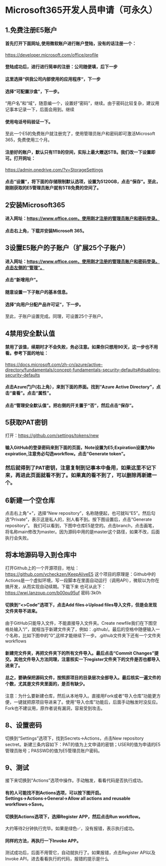 # Microsoft365开发人员申请（可永久）
## 1.免费注册E5账户
#### 首先打开下面网址,使用微软账户进行账户登陆，没有的话注册一个：
https://developer.microsoft.com/office/profile

#### 登陆成功后，进行进行简单的注册：公司随便填，后下一步
    
#### 这里选择“供我公司内部使用的应用程序“，下一步

#### 选择“可配置沙盒”，下一步。
“用户名”和“域“，随意编一个，设置好“密码”，继续。由于密码比较复杂，建议用记事本记录一下，后面会用到。继续
#### 使用电话号码验证一下。
至此一个E5的免费账户就注册完了，使用管理员账户和密码即可激活Microsoft 365，免费使用三个月。
#### 注册好的账户，默认只有1TB的空间，实际上最大赠送5TB。我们改一下设置即可。打开网址：
https://admin.onedrive.com/?v=StorageSettings

#### 点击“设置”，将下面的存储限制默认选项，设置为5120GB，点击“保存”。至此，刚刚获取的E5管理员账户就有5TB免费的空间了。
## 2安装Microsoft365
#### 进入网址：https://www.office.com，使用刚才注册的管理员账户和密码登录。

#### 点击右上角，下载并安装Microsoft 365。
## 3设置E5账户的子账户（扩展25个子账户）
#### 进入网址：https://www.office.com，使用刚才注册的管理员账户和密码登录。点击左侧的“管理”。

#### 点击“新增用户”。

#### 随意设置一下子账户的基本信息。

#### 选择“向用户分配产品许可证”，下一步。
至此，子账户设置完成。同理，可设置25个子账户。
## 4禁用安全默认值
#### 禁用了该值，续期时才不会失败，务必注意。如果你只想用90天，这一步也不用看。参考下面的地址：
https://docs.microsoft.com/zh-cn/azure/active-directory/fundamentals/concept-fundamentals-security-defaults#disabling-security-defaults

#### 点击Azure门户(右上角），来到下面的界面。找到“Azure Active Directory”，点击“查看”。点击“属性”。

#### 点击“管理安全默认值”。把右侧的开关置于“否”，然后点击“保存”。
## 5获取PAT密钥
打开：https://github.com/settings/tokens/new

#### 输入GitHub的登录密码来到下面的页面，Note设置为E5;Expiration设置为No expiration,注意务必勾选workflow。点击“Generate token”。
### 然后就得到了PAT密钥，注意复制到记事本中备用，如果这里不记下来，再进此页面就看不到了。如果真的看不到了，可以删除再新建一个。
## 6新建一个空仓库
点击右上角“+”，选择“New repository”，名称随便起，也可就叫“E5”。然后勾选“Private”，表示这是私人的，别人看不到。按下图设置后，点击“Generate repository”。
我们可以看到，下图中仓库E5是空的。点击branch，点击画笔，将名称main修改为master。因为源码中用的是master这个路径，如果不改，后面执行会失败。
## 将本地源码导入到仓库中
打开Github上的一个开源项目，地址：
https://github.com/vcheckzen/KeepAliveE5
这个项目的原理是：Github中的Actions是一个虚拟环境，写一段脚本在里面自动运行（调用API），微软以为你在搞开发，从而实现自动续期。下载下来
也可从此下：https://wwi.lanzoup.com/b00pu95uf 密码:3k0h

#### 切换到“<>Code”选项下，点击Add files→Upload files导入文件，但是会发现文件夹导不进来。
由于GitHub只能导入文件，不能直接导入文件夹。Create newfile我们在下图空格处输入“/”，就相当于新建文件夹了，例如：.github/。最后的空格中随便输入一个名称，比如下图中的“0”,这样才能继续下一步。.github文件夹下还有一个文件夹workflows
#### 新建完文件夹，再把文件夹下的所有文件导入。最后点击“Commit Changes”提交。其他文件导入方法同理，注意核实一下register文件夹下的文件是否也都导入进来了。

#### 总之，要确保把源码文件，按照原项目的目录层次全部导入。最后核实一遍文件的个数，尤其是文件夹里面的，是否有缺少。
注意：为什么要新建仓库，然后从本地导入。直接用Fork或者“导入仓库”功能更方便，一键就把原项目导进来了。使用“导入仓库”功能后，后面手动触发时没反应。Fork也不建议用，原作者说有漏洞，容易受到攻击。
## 8、设置密码
切换到“Settings”选项下，找到Secrets→Actions，点击New repository sectret。新建三条内容如下：PAT的值为上文申请的密钥；USER的值为申请的E5管理员账号；PASSWD的值为E5管理员账户密码。
## 9、测试
接下来切换到“Actions”选项中操作。手动触发，看看代码是否执行成功。
#### 有的人可能找不到Actions选项，可以按下图开启。Settings→Actions→General→Allow all actions and reusable workflows→Save。

#### 切换到Actions选项下，选择Register APP，然后点击Run workflow。

大约等待2分钟执行完毕。如果是绿色✅，没有报错，表示执行成功。
#### 同样的方法，再执行一下Invoke APP。

测试成功后，后面不用管它，自动就执行了。如果报错，点击Register API以及Invoke API，进去看看执行的代码，报错的提示是什么
